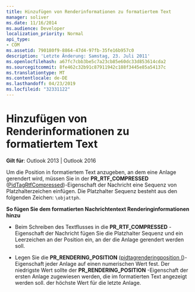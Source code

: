 ```yaml
---
title: Hinzufügen von Renderinformationen zu formatiertem Text
manager: soliver
ms.date: 11/16/2014
ms.audience: Developer
localization_priority: Normal
api_type:
- COM
ms.assetid: 790180f9-8864-47d4-97fb-35fe16b957c0
description: 'Letzte Änderung: Samstag, 23. Juli 2011'
ms.openlocfilehash: a67fc7cbb3be5c7a23cb85e60dc33d853614cda2
ms.sourcegitcommit: 8fe462c32b91c87911942c188f3445e85a54137c
ms.translationtype: MT
ms.contentlocale: de-DE
ms.lasthandoff: 04/23/2019
ms.locfileid: "32331122"
---
```

# <a name="adding-rendering-information-to-formatted-text"></a>Hinzufügen von Renderinformationen zu formatiertem Text

  
  
**Gilt für**: Outlook 2013 | Outlook 2016 
  
Um die Position in formatiertem Text anzugeben, an dem eine Anlage gerendert wird, müssen Sie in der **PR_RTF_COMPRESSED** ([PidTagRtfCompressed](pidtagrtfcompressed-canonical-property.md))-Eigenschaft der Nachricht eine Sequenz von Platzhalterzeichen einfügen. Die Platzhalter Sequenz besteht aus den folgenden Zeichen: `\objattph`.
  
 **So fügen Sie dem formatierten Nachrichtentext Renderinginformationen hinzu**
  
- Beim Schreiben des Textflusses in die **PR_RTF_COMPRESSED** -Eigenschaft der Nachricht fügen Sie die Platzhalter Sequenz und ein Leerzeichen an der Position ein, an der die Anlage gerendert werden soll. 
    
- Legen Sie die **PR_RENDERING_POSITION** ([pidtagrenderingposition (](pidtagrenderingposition-canonical-property.md))-Eigenschaft jeder Anlage auf einen numerischen Wert fest. Der niedrigste Wert sollte der **PR_RENDERING_POSITION** -Eigenschaft der ersten Anlage zugewiesen werden, die im formatierten Text angezeigt werden soll. der höchste Wert für die letzte Anlage. 
    

